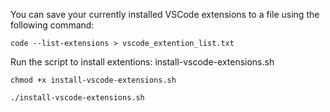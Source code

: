 You can save your currently installed VSCode extensions to a file using the following command:

    code --list-extensions > vscode_extention_list.txt



Run the script to install extentions: install-vscode-extensions.sh

    chmod +x install-vscode-extensions.sh

    ./install-vscode-extensions.sh